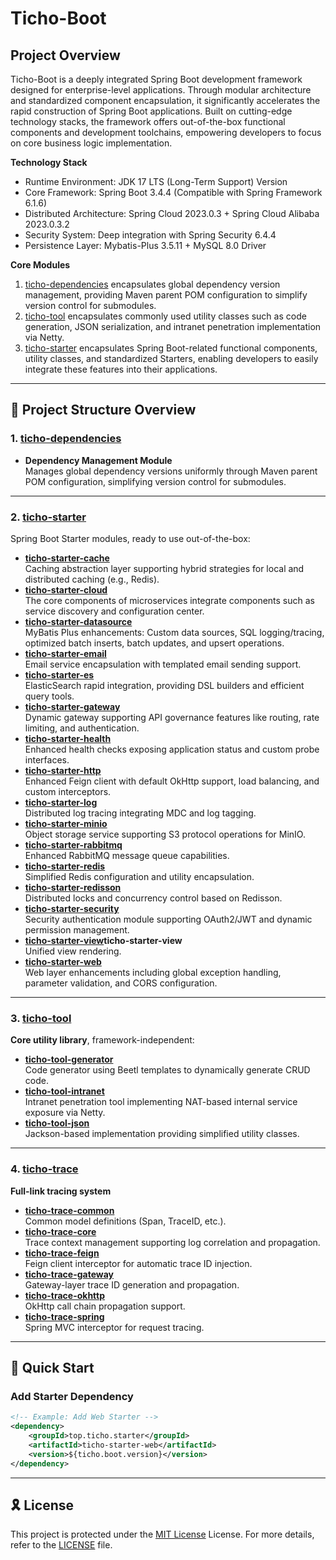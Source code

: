# Ticho-Boot

## Project Overview

Ticho-Boot is a deeply integrated Spring Boot development framework designed for enterprise-level applications. Through
modular architecture and standardized component encapsulation, it significantly accelerates the rapid construction of
Spring Boot applications. Built on cutting-edge technology stacks, the framework offers out-of-the-box functional
components and development toolchains, empowering developers to focus on core business logic implementation.

**Technology Stack**

* Runtime Environment: JDK 17 LTS (Long-Term Support) Version
* Core Framework: Spring Boot 3.4.4 (Compatible with Spring Framework 6.1.6)
* Distributed Architecture: Spring Cloud 2023.0.3 + Spring Cloud Alibaba 2023.0.3.2
* Security System: Deep integration with Spring Security 6.4.4
* Persistence Layer: Mybatis-Plus 3.5.11 + MySQL 8.0 Driver

**Core Modules**

1. [ticho-dependencies](ticho-dependencies) encapsulates global dependency version management, providing Maven parent
   POM configuration to simplify version control for submodules.
2. [ticho-tool](ticho-tool) encapsulates commonly used utility classes such as code generation, JSON serialization, and
   intranet penetration implementation via Netty.
3. [ticho-starter](ticho-starter) encapsulates Spring Boot-related functional components, utility classes, and
   standardized Starters, enabling developers to easily integrate these features into their applications.

---

## 📂 Project Structure Overview

### 1. **[ticho-dependencies](ticho-dependencies)**

- **Dependency Management Module**  
  Manages global dependency versions uniformly through Maven parent POM configuration, simplifying version control for
  submodules.

---

### 2. **[ticho-starter](ticho-starter)**

Spring Boot Starter modules, ready to use out-of-the-box:

- **[ticho-starter-cache](ticho-starter/ticho-starter-cache)**  
  Caching abstraction layer supporting hybrid strategies for local and distributed caching (e.g., Redis).
- **[ticho-starter-cloud](ticho-starter/ticho-starter-cloud)**  
  The core components of microservices integrate components such as service discovery and configuration center.
- **[ticho-starter-datasource](ticho-starter/ticho-starter-datasource)**  
  MyBatis Plus enhancements: Custom data sources, SQL logging/tracing, optimized batch inserts, batch updates, and
  upsert operations.
- **[ticho-starter-email](ticho-starter/ticho-starter-email)**  
  Email service encapsulation with templated email sending support.
- **[ticho-starter-es](ticho-starter/ticho-starter-es)**  
  ElasticSearch rapid integration, providing DSL builders and efficient query tools.
- **[ticho-starter-gateway](ticho-starter/ticho-starter-gateway)**  
  Dynamic gateway supporting API governance features like routing, rate limiting, and authentication.
- **[ticho-starter-health](ticho-starter/ticho-starter-health)**  
  Enhanced health checks exposing application status and custom probe interfaces.
- **[ticho-starter-http](ticho-starter/ticho-starter-http)**  
  Enhanced Feign client with default OkHttp support, load balancing, and custom interceptors.
- **[ticho-starter-log](ticho-starter/ticho-starter-log)**  
  Distributed log tracing integrating MDC and log tagging.
- **[ticho-starter-minio](ticho-starter/ticho-starter-minio)**  
  Object storage service supporting S3 protocol operations for MinIO.
- **[ticho-starter-rabbitmq](ticho-starter/ticho-starter-rabbitmq)**  
  Enhanced RabbitMQ message queue capabilities.
- **[ticho-starter-redis](ticho-starter/ticho-starter-redis)**  
  Simplified Redis configuration and utility encapsulation.
- **[ticho-starter-redisson](ticho-starter/ticho-starter-redisson)**  
  Distributed locks and concurrency control based on Redisson.
- **[ticho-starter-security](ticho-starter/ticho-starter-security)**  
  Security authentication module supporting OAuth2/JWT and dynamic permission management.
- **[ticho-starter-view](ticho-starter/ticho-starter-view)ticho-starter-view**  
  Unified view rendering.
- **[ticho-starter-web](ticho-starter/ticho-starter-web)**  
  Web layer enhancements including global exception handling, parameter validation, and CORS configuration.

---

### 3. **[ticho-tool](ticho-tool)**

**Core utility library**, framework-independent:

- **[ticho-tool-generator](ticho-tool/ticho-tool-generator)**  
  Code generator using Beetl templates to dynamically generate CRUD code.
- **[ticho-tool-intranet](ticho-tool/ticho-tool-intranet)**  
  Intranet penetration tool implementing NAT-based internal service exposure via Netty.
- **[ticho-tool-json](ticho-tool/ticho-tool-json)**  
  Jackson-based implementation providing simplified utility classes.

---

### 4. **[ticho-trace](ticho-trace)**

**Full-link tracing system**

- **[ticho-trace-common](ticho-trace/ticho-trace-common)**  
  Common model definitions (Span, TraceID, etc.).
- **[ticho-trace-core](ticho-trace/ticho-trace-core)**  
  Trace context management supporting log correlation and propagation.
- **[ticho-trace-feign](ticho-trace/ticho-trace-feign)**  
  Feign client interceptor for automatic trace ID injection.
- **[ticho-trace-gateway](ticho-trace/ticho-trace-gateway)**  
  Gateway-layer trace ID generation and propagation.
- **[ticho-trace-okhttp](ticho-trace/ticho-trace-okhttp)**  
  OkHttp call chain propagation support.
- **[ticho-trace-spring](ticho-trace/ticho-trace-spring)**  
  Spring MVC interceptor for request tracing.

---

## 🚀 Quick Start

### Add Starter Dependency

```xml
<!-- Example: Add Web Starter -->
<dependency>
    <groupId>top.ticho.starter</groupId>
    <artifactId>ticho-starter-web</artifactId>
    <version>${ticho.boot.version}</version>
</dependency>
```

---

## 🎗 License

This project is protected under the [MIT License](https://choosealicense.com/licenses/mit/) License. For more details,
refer to the [LICENSE](https://github.com/zhajianjun/ticho-boot/blob/main/LICENSE) file.